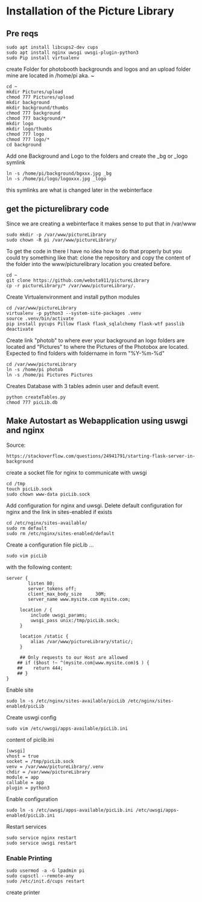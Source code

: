 
# Installation of the Picture Library

## Pre reqs

```
sudo apt install libcups2-dev cups
sudo apt install nginx uwsgi uwsgi-plugin-python3
sudo Pip install virtualenv
```

create Folder for photobooth backgrounds and logos and an upload folder mine are located in /home/pi aka. ~ 
```
cd ~
mkdir Pictures/upload
chmod 777 Pictures/upload
mkdir background
mkdir background/thumbs
chmod 777 background
chmod 777 background/*
mkdir logo
mkdir logo/thumbs
chmod 777 logo
chmod 777 logo/*
cd background 
```

Add one Background and Logo to the folders and create the _bg or _logo symlink  
```
ln -s /home/pi/background/bgxxx.jpg _bg
ln -s /home/pi/logo/logoxxx.jpg _logo
```
this symlinks are what is changed later in the webinterface

## get the picturelibrary code


Since we are creating a webinterface it makes sense to put that in /var/www 

```
sudo mkdir -p /var/www/pictureLibrary
sudo chown -R pi /var/www/pictureLibrary/

```

To get the code in there I have no idea how to do that properly but you could try something like that:
clone the repository and copy the content of the folder into the www/picturelibrary location you created before.

```
cd ~ 
git clone https://github.com/websta911/pictureLibrary
cp -r pictureLibrary/* /var/www/pictureLibrary/.
```

Create Virtualenvironment and install python modules

```
cd /var/www/pictureLibrary
virtualenv -p python3 --system-site-packages .venv
source .venv/bin/activate
pip install pycups Pillow flask flask_sqlalchemy flask-wtf passlib
deactivate
```

Create link "photob" to where ever your background an logo folders are located and "Pictures" to where the Pictures of the Photobox are located. Expected to find folders with foldername in form "%Y-%m-%d"
```
cd /var/www/pictureLibrary
ln -s /home/pi photob
ln -s /home/pi Pictures Pictures
```

Creates Database with 3 tables admin user and default event.
```
python createTables.py
chmod 777 picLib.db
```


## Make Autostart as Webapplication using uswgi and nginx

Source:
```
https://stackoverflow.com/questions/24941791/starting-flask-server-in-background
```
create a socket file for nginx to communicate with uwsgi
```
cd /tmp
touch picLib.sock
sudo chown www-data picLib.sock
```
Add configuration for nginx and uwsgi.
Delete default configuration for nginx and the link in sites-enabled if exists
```
cd /etc/nginx/sites-available/
sudo rm default
sudo rm /etc/nginx/sites-enabled/default
```
Create a configuration file picLib ... 
```
sudo vim picLib
```

with the following content:

```
server {
        listen 80;
        server_tokens off;
        client_max_body_size     30M;
        server_name www.mysite.com mysite.com;

     location / {
         include uwsgi_params;
         uwsgi_pass unix:/tmp/picLib.sock;
     }

     location /static {
         alias /var/www/pictureLibrary/static/;
     }

     ## Only requests to our Host are allowed
    ## if ($host !~ ^(mysite.com|www.mysite.com)$ ) {
    ##    return 444;
    ## }
}
```

Enable site
```
sudo ln -s /etc/nginx/sites-available/picLib /etc/nginx/sites-enabled/picLib
```
Create uswgi config
```
sudo vim /etc/uwsgi/apps-available/picLib.ini
```
content of piclib.ini
```
[uwsgi]
vhost = true
socket = /tmp/picLib.sock
venv = /var/www/pictureLibrary/.venv
chdir = /var/www/pictureLibrary
module = app
callable = app
plugin = python3
```
Enable configuration
```
sudo ln -s /etc/uwsgi/apps-available/picLib.ini /etc/uwsgi/apps-enabled/picLib.ini
```

Restart services
```
sudo service nginx restart
sudo service uwsgi restart
```

### Enable Printing 
```
sudo usermod -a -G lpadmin pi
sudo cupsctl --remote-any
sudo /etc/init.d/cups restart
```
create printer
